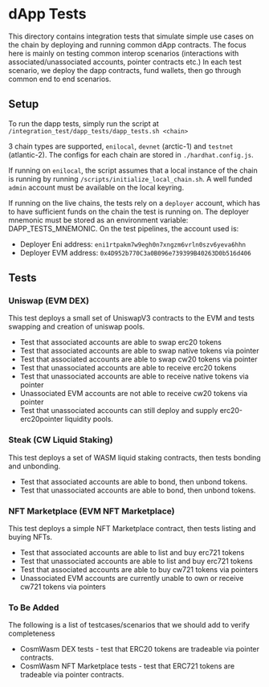# dApp Tests

This directory contains integration tests that simulate simple use cases on the chain by deploying and running common dApp contracts.
The focus here is mainly on testing common interop scenarios (interactions with associated/unassociated accounts, pointer contracts etc.)
In each test scenario, we deploy the dapp contracts, fund wallets, then go through common end to end scenarios.

## Setup
To run the dapp tests, simply run the script at `/integration_test/dapp_tests/dapp_tests.sh <chain>`

3 chain types are supported, `enilocal`, `devnet` (arctic-1) and `testnet` (atlantic-2). The configs for each chain are stored in `./hardhat.config.js`.

If running on `enilocal`, the script assumes that a local instance of the chain is running by running `/scripts/initialize_local_chain.sh`.
A well funded `admin` account must be available on the local keyring.

If running on the live chains, the tests rely on a `deployer` account, which has to have sufficient funds on the chain the test is running on.
The deployer mnemonic must be stored as an environment variable: DAPP_TESTS_MNEMONIC.
On the test pipelines, the account used is:
- Deployer Eni address: `eni1rtpakm7w9egh0n7xngzm6vrln0szv6yeva6hhn`
- Deployer EVM address: `0x4D952b770C3a0B096e739399B40263D0b516d406`

## Tests

### Uniswap (EVM DEX)
This test deploys a small set of UniswapV3 contracts to the EVM and tests swapping and creation of uniswap pools.
- Test that associated accounts are able to swap erc20 tokens
- Test that associated accounts are able to swap native tokens via pointer
- Test that associated accounts are able to swap cw20 tokens via pointer
- Test that unassociated accounts are able to receive erc20 tokens
- Test that unassociated accounts are able to receive native tokens via pointer
- Unassociated EVM accounts are not able to receive cw20 tokens via pointer
- Test that unassociated accounts can still deploy and supply erc20-erc20pointer liquidity pools.

### Steak (CW Liquid Staking)
This test deploys a set of WASM liquid staking contracts, then tests bonding and unbonding.
- Test that associated accounts are able to bond, then unbond tokens.
- Test that unassociated accounts are able to bond, then unbond tokens.

### NFT Marketplace (EVM NFT Marketplace)
This test deploys a simple NFT Marketplace contract, then tests listing and buying NFTs.
- Test that associated accounts are able to list and buy erc721 tokens
- Test that unassociated accounts are able to list and buy erc721 tokens
- Test that associated accounts are able to buy cw721 tokens via pointers
- Unassociated EVM accounts are currently unable to own or receive cw721 tokens via pointers

### To Be Added
The following is a list of testcases/scenarios that we should add to verify completeness
- CosmWasm DEX tests - test that ERC20 tokens are tradeable via pointer contracts.
- CosmWasm NFT Marketplace tests - test that ERC721 tokens are tradeable via pointer contracts.